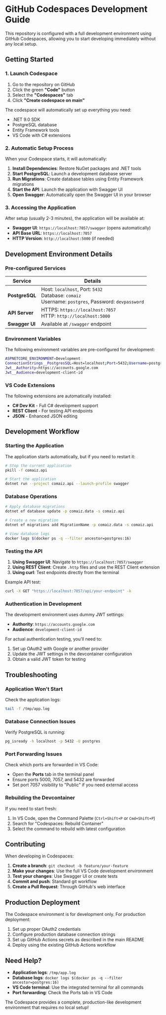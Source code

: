 # GitHub Codespaces Development Guide

This repository is configured with a full development environment using GitHub Codespaces, allowing you to start developing immediately without any local setup.

## Getting Started

### 1. Launch Codespace

1. Go to the repository on GitHub
2. Click the green **"Code"** button
3. Select the **"Codespaces"** tab
4. Click **"Create codespace on main"**

The codespace will automatically set up everything you need:
- .NET 9.0 SDK
- PostgreSQL database
- Entity Framework tools
- VS Code with C# extensions

### 2. Automatic Setup Process

When your Codespace starts, it will automatically:

1. **Install Dependencies**: Restore NuGet packages and .NET tools
2. **Start PostgreSQL**: Launch a development database server
3. **Run Migrations**: Create database tables using Entity Framework migrations
4. **Start the API**: Launch the application with Swagger UI
5. **Open Swagger**: Automatically open the Swagger UI in your browser

### 3. Accessing the Application

After setup (usually 2-3 minutes), the application will be available at:

- **Swagger UI**: `https://localhost:7057/swagger` (opens automatically)
- **API Base URL**: `https://localhost:7057`
- **HTTP Version**: `http://localhost:5000` (if needed)

## Development Environment Details

### Pre-configured Services

| Service | Details |
|---------|---------|
| **PostgreSQL** | Host: `localhost`, Port: `5432`<br>Database: `comaiz`<br>Username: `postgres`, Password: `devpassword` |
| **API Server** | HTTPS: `https://localhost:7057`<br>HTTP: `http://localhost:5000` |
| **Swagger UI** | Available at `/swagger` endpoint |

### Environment Variables

The following environment variables are pre-configured for development:

```bash
ASPNETCORE_ENVIRONMENT=Development
ConnectionStrings__PostgresSQL=Host=localhost;Port=5432;Username=postgres;Password=devpassword;Database=comaiz
Jwt__Authority=https://accounts.google.com
Jwt__Audience=development-client-id
```

### VS Code Extensions

The following extensions are automatically installed:

- **C# Dev Kit** - Full C# development support
- **REST Client** - For testing API endpoints
- **JSON** - Enhanced JSON editing

## Development Workflow

### Starting the Application

The application starts automatically, but if you need to restart it:

```bash
# Stop the current application
pkill -f comaiz.api

# Start the application
dotnet run --project comaiz.api --launch-profile swagger
```

### Database Operations

```bash
# Apply database migrations
dotnet ef database update -p comaiz.data -s comaiz.api

# Create a new migration
dotnet ef migrations add MigrationName -p comaiz.data -s comaiz.api

# View database logs
docker logs $(docker ps -q --filter ancestor=postgres:16)
```

### Testing the API

1. **Using Swagger UI**: Navigate to `https://localhost:7057/swagger`
2. **Using REST Client**: Create `.http` files and use the REST Client extension
3. **Using curl**: Test endpoints directly from the terminal

Example API test:
```bash
curl -X GET "https://localhost:7057/api/your-endpoint" -k
```

### Authentication in Development

The development environment uses dummy JWT settings:
- **Authority**: `https://accounts.google.com`
- **Audience**: `development-client-id`

For actual authentication testing, you'll need to:
1. Set up OAuth2 with Google or another provider
2. Update the JWT settings in the devcontainer configuration
3. Obtain a valid JWT token for testing

## Troubleshooting

### Application Won't Start

Check the application logs:
```bash
tail -f /tmp/app.log
```

### Database Connection Issues

Verify PostgreSQL is running:
```bash
pg_isready -h localhost -p 5432 -U postgres
```

### Port Forwarding Issues

Check which ports are forwarded in VS Code:
- Open the **Ports** tab in the terminal panel
- Ensure ports 5000, 7057, and 5432 are forwarded
- Set port 7057 visibility to "Public" if you need external access

### Rebuilding the Devcontainer

If you need to start fresh:
1. In VS Code, open the Command Palette (`Ctrl+Shift+P` or `Cmd+Shift+P`)
2. Search for "Codespaces: Rebuild Container"
3. Select the command to rebuild with latest configuration

## Contributing

When developing in Codespaces:

1. **Create a branch**: `git checkout -b feature/your-feature`
2. **Make your changes**: Use the full VS Code development environment
3. **Test your changes**: Use Swagger UI or create tests
4. **Commit and push**: Standard git workflow
5. **Create a Pull Request**: Through GitHub's web interface

## Production Deployment

The Codespace environment is for development only. For production deployment:

1. Set up proper OAuth2 credentials
2. Configure production database connection strings
3. Set up GitHub Actions secrets as described in the main README
4. Deploy using the existing GitHub Actions workflow

## Need Help?

- **Application logs**: `/tmp/app.log`
- **Database logs**: `docker logs $(docker ps -q --filter ancestor=postgres:16)`
- **VS Code terminal**: Use the integrated terminal for all commands
- **Port forwarding**: Check the Ports tab in VS Code

The Codespace provides a complete, production-like development environment that requires no local setup!